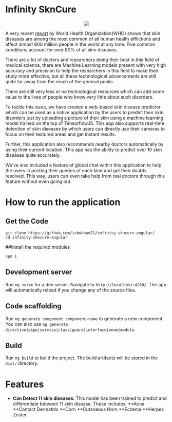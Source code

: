 # Infinity SknCure

<p align="center"><img src="https://github.com/ishubham21/infinity-skncure/blob/master/imgs/logo.png"></p>

A very recent [report](https://www.who.int/neglected_diseases/news/WHO-publishes-pictorial-training-guide-on-neglected-skin-disease/en/) by World Health Organization(WHO) shows that skin diseases are among the most common of all human health afflictions and affect almost 900 million people in the world at any time. Five common conditions account for over 80% of all skin diseases.

There are a lot of doctors and researchers doing their best in this field of medical science, there are Machine Learning models present with very high accuracy and precision to help the researchers in this field to make their study more effective, but all these technological advancements are still quite far away from the reach of the general public. 

There are still very less or no technological resources which can add some value to the lives of people who know very little about such disorders.

To tackle this issue, we have created a web-based skin disease predictor which can be used as a native application by the users to predict their skin disorders just by uploading a picture of their skin using a machine learning model trained on the top of TensorflowJS. This app also supports real-time detection of skin diseases by which users can directly use their cameras to focus on their textured areas and get instant results. 

Further, this application also recommends nearby doctors automatically by using their current location. This app has the ability to predict over 10 skin diseases quite accurately.

We've also included a feature of global chat within this application to help the users in posting their queries of each kind and get their doubts resolved. This way, users can even take help from real doctors through this feature without even going out.

# How to run the application 

## Get the Code
```shell
git clone https://github.com/ishubham21/infinity-skncure-angular/
cd infinity-skncure-angular
```

##Install the required modules

```shell
npm i
```

## Development server

Run `ng serve` for a dev server. Navigate to `http://localhost:4200/`. The app will automatically reload if you change any of the source files.

## Code scaffolding

Run `ng generate component component-name` to generate a new component. You can also use `ng generate directive|pipe|service|class|guard|interface|enum|module`.

## Build

Run `ng build` to build the project. The build artifacts will be stored in the `dist/` directory.

# Features

* **Can Detect 11 skin diseases:** This model has been trained to predict and differentiate between 11 skin disease. These includes: 
    **Acne 
    **Contact Dermatitis
    **Corn
    **Cutaneous Horn
    **Eczema 
    **Herpes Zoster
